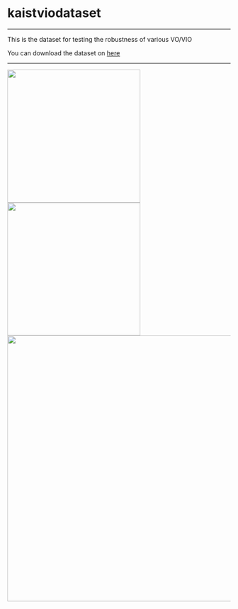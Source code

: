 # kaistviodataset

***
This is the dataset for testing the robustness of various VO/VIO

You can download the dataset on [here]("https://www.google.com/")
***
<div>
<img width="300" src=https://user-images.githubusercontent.com/45934290/96550149-77b69100-12eb-11eb-91da-2d413cae40d6.png>
<img width="300" src=https://user-images.githubusercontent.com/45934290/96550149-77b69100-12eb-11eb-91da-2d413cae40d6.png>

<img width="600" src="https://user-images.githubusercontent.com/45934290/96549200-222db480-12ea-11eb-8273-30d08be27316.png">
